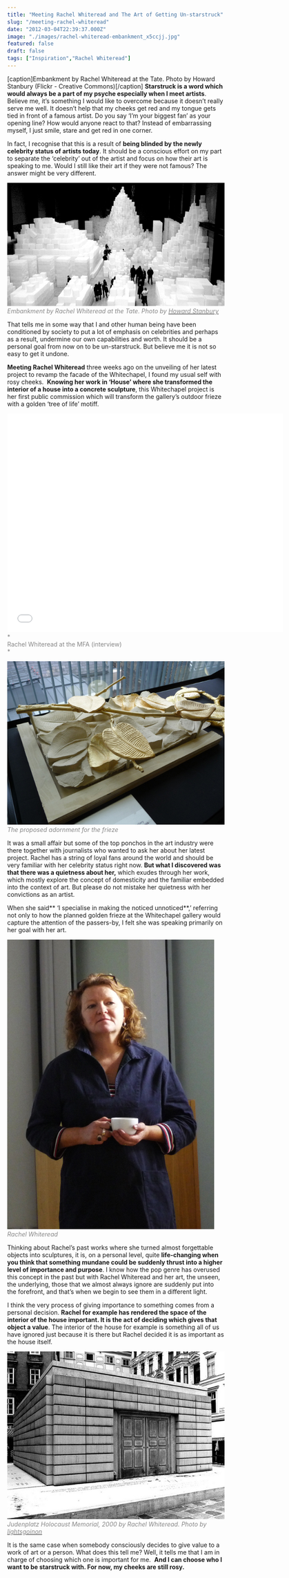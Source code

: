```yaml
---
title: "Meeting Rachel Whiteread and The Art of Getting Un-starstruck"
slug: "/meeting-rachel-whiteread"
date: "2012-03-04T22:39:37.000Z"
image: "./images/rachel-whiteread-embankment_x5ccjj.jpg"
featured: false
draft: false
tags: ["Inspiration","Rachel Whiteread"]
---
```


[caption]Embankment by Rachel Whiteread at the Tate. Photo by Howard Stanbury (Flickr - Creative Commons)[/caption]
**Starstruck is a word which would always be a part of my psyche especially when I meet artists**. Believe me, it’s something I would like to overcome because it doesn’t really serve me well. It doesn’t help that my cheeks get red and my tongue gets tied in front of a famous artist. Do you say ‘I’m your biggest fan’ as your opening line? How would anyone react to that? Instead of embarrassing myself, I just smile, stare and get red in one corner.

In fact, I recognise that this is a result of **being blinded by the newly celebrity status of artists today**. It should be a conscious effort on my part to separate the ‘celebrity’ out of the artist and focus on how their art is speaking to me. Would I still like their art if they were not famous? The answer might be very different.

[![](./images/rachel-whiteread-embankment_x5ccjj.jpg "Rachel Whiteread Embankment")](./images/rachel-whiteread-embankment_x5ccjj.jpg)<span style="color: #888888;">*Embankment by Rachel Whiteread at the Tate. Photo by [<span style="color: #888888;">Howard Stanbury</span>](http://www.flickr.com/photos/stanbury/97698504/)*</span>

That tells me in some way that I and other human being have been conditioned by society to put a lot of emphasis on celebrities and perhaps as a result, undermine our own capabilities and worth. It should be a personal goal from now on to be un-starstruck. But believe me it is not so easy to get it undone.

**Meeting Rachel Whiteread** three weeks ago on the unveiling of her latest project to revamp the facade of the Whitechapel, I found my usual self with rosy cheeks.  **Knowing her work in ‘House’ where she transformed the interior of a house into a concrete sculpture**, this Whitechapel project is her first public commission which will transform the gallery’s outdoor frieze with a golden ‘tree of life’ motiff. 

<span class="youtube"><iframe allowfullscreen="" class="youtube-player" frameborder="0" height="505" src="//www.youtube.com/embed/n3g-1jcpMNQ?wmode=transparent&fs=1&hl=en&modestbranding=1&iv_load_policy=3&showsearch=0&rel=0&theme=dark&feature=related" title="YouTube video player" type="text/html" width="640"></iframe></span><span style="color: #888888;">*  
Rachel Whiteread at the MFA (interview)  
*</span>

[![](./images/rachel-whiteread2_jees9s.jpg "rachel whiteread2")](./images/rachel-whiteread2_jees9s.jpg)  
<span style="color: #888888;">*The proposed adornment for the frieze*</span>

It was a small affair but some of the top ponchos in the art industry were there together with journalists who wanted to ask her about her latest project. Rachel has a string of loyal fans around the world and should be very familiar with her celebrity status right now. **But what I discovered was that there was a quietness about her,** which exudes through her work, which mostly explore the concept of domesticity and the familiar embedded into the context of art. But please do not mistake her quietness with her convictions as an artist. 

When she said** ‘I specialise in making the noticed unnoticed**,’ referring not only to how the planned golden frieze at the Whitechapel gallery would capture the attention of the passers-by, I felt she was speaking primarily on her goal with her art.

[![](./images/rachel-whiteread-3_apj2e8.jpg "rachel whiteread 3")](./images/rachel-whiteread-3_apj2e8.jpg)  
<span style="color: #888888;">*Rachel Whiteread*</span>

Thinking about Rachel’s past works where she turned almost forgettable objects into sculptures, it is, on a personal level, quite **life-changing when you think that something mundane could be suddenly thrust into a higher level of importance and purpose**. I know how the pop genre has overused this concept in the past but with Rachel Whiteread and her art, the unseen, the underlying, those that we almost always ignore are suddenly put into the forefront, and that’s when we begin to see them in a different light.

I think the very process of giving importance to something comes from a personal decision. **Rachel for example has rendered the space of the interior of the house important. It is the act of deciding which gives that object a value**. The interior of the house for example is something all of us have ignored just because it is there but Rachel decided it is as important as the house itself.

[![](./images/rachel-whiteread-holocaust-memorial_wfnqa1.jpg "rachel whiteread holocaust memorial")](./images/rachel-whiteread-holocaust-memorial_wfnqa1.jpg)  
<span style="color: #888888;">*Judenplatz Holocaust Memorial, 2000 by Rachel Whiteread. Photo by [<span style="color: #888888;">lightsgoinon</span>](http://www.flickr.com/photos/lightsgoingon/5790848457/)*</span>

It is the same case when somebody consciously decides to give value to a work of art or a person. What does this tell me? Well, it tells me that I am in charge of choosing which one is important for me.  **And I can choose who I want to be starstruck with. For now, my cheeks are still rosy.**



